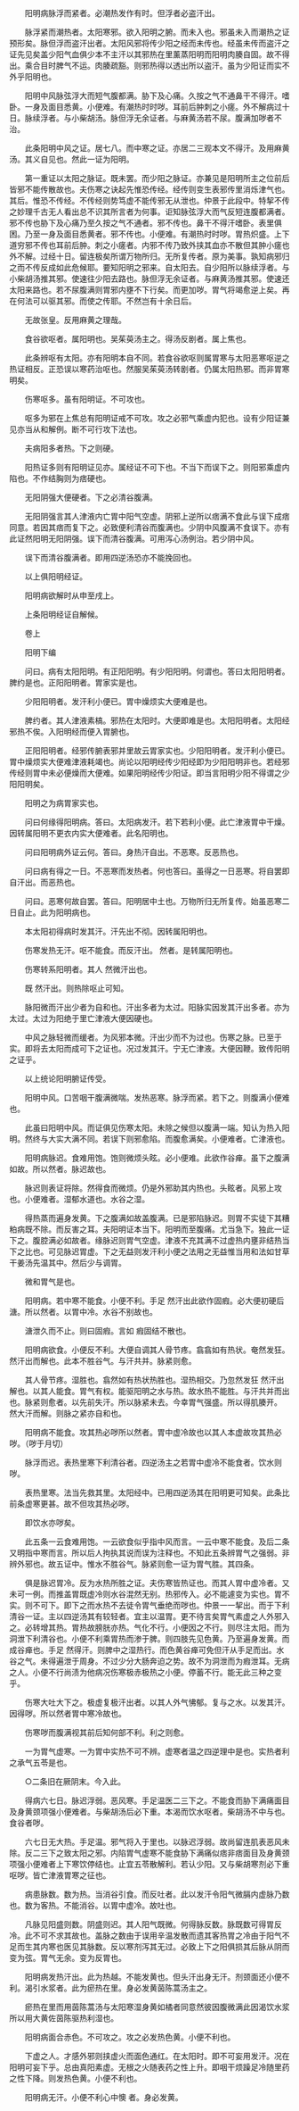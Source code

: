 <!-- { "loadSidebar": true } -->
　　阳明病脉浮而紧者。必潮热发作有时。但浮者必盗汗出。

　　脉浮紧而潮热者。太阳寒邪。欲入阳明之腑。而未入也。邪虽未入而潮热之证预形矣。脉但浮而盗汗出者。太阳风邪将传少阳之经而未传也。经虽未传而盗汗之证先见矣盖少阳气血俱少本不主汗以其邪热在里薰蒸阳明而阳明肉腠自固。故不得出。乘合目时脾气不运。肉腠疏豁。则邪热得以透出所以盗汗。虽为少阳证而实不外乎阳明也。

　　阳明中风脉弦浮大而短气腹都满。胁下及心痛。久按之气不通鼻干不得汗。嗜卧。一身及面目悉黄。小便难。有潮热时时哕。耳前后肿刺之小瘥。外不解病过十日。脉续浮者。与小柴胡汤。脉但浮无余证者。与麻黄汤若不尿。腹满加哕者不治。

　　此条阳明中风之证。居七八。而中寒之证。亦居二三观本文不得汗。及用麻黄汤。其义自见也。然此一证为阳明。

　　第一重证以太阳之脉证。既未罢。而少阳之脉证。亦兼见是阳明所主之位前后皆邪不能传散故也。夫伤寒之诀起先惟恐传经。经传则变生表邪传里消烁津气也。其后。惟恐不传经。不传经则势笃虚不能传邪无从泄也。仲景于此段中。特挈不传之妙理千古无人看出总不识其所言者为何事。讵知脉弦浮大而气反短连腹都满者。邪不传也胁下及心痛乃至久按之气不通者。邪不传也。鼻干不得汗嗜卧。表里俱困。乃至一身及面目悉黄者。邪不传也。小便难。有潮热时时哕。胃热炽盛。上下道穷邪不传也耳前后肿。刺之小瘥者。内邪不传乃致外挟其血亦不散但其肿小瘥也外不解。过经十日。留连极矣所谓万物所归。无所复传者。原为美事。孰知病邪归之而不传反成如此危候耶。要知阳明之邪来。自太阳去。自少阳所以脉续浮者。与小柴胡汤推其邪。使速往少阳去路也。脉但浮无余证者。与麻黄汤推其邪。使速还太阳来路也。若不尿腹满则胃邪内壅不下行矣。而更加哕。胃气将竭愈逆上矣。再在何法可以驱其邪。而使之传耶。不然岂有十余日后。

　　无故张皇。反用麻黄之理哉。

　　食谷欲呕者。属阳明也。吴茱萸汤主之。得汤反剧者。属上焦也。

　　此条辨呕有太阳。亦有阳明本自不同。若食谷欲呕则属胃寒与太阳恶寒呕逆之热证相反。正恐误以寒药治呕也。然服吴茱萸汤转剧者。仍属太阳热邪。而非胃寒明矣。

　　伤寒呕多。虽有阳明证。不可攻也。

　　呕多为邪在上焦总有阳明证戒不可攻。攻之必邪气乘虚内犯也。设有少阳证兼见亦当从和解例。断不可行攻下法也。

　　夫病阳多者热。下之则硬。

　　阳热证多则有阳明证见亦。属经证不可下也。不当下而误下之。则阳邪乘虚内陷也。不作结胸则为痞硬也。

　　无阳阴强大便硬者。下之必清谷腹满。

　　无阳阴强言其人津液内亡胃中阳气空虚。阴邪上逆所以痞满不食此与误下成痞同意。若因其痞而复下之。必致便利清谷而腹满也。少阴中风腹满不食误下。亦有此证然阳明无阳阴强。误下而清谷腹满。可用泻心汤例治。若少阴中风。

　　误下而清谷腹满者。即用四逆汤恐亦不能挽回也。

　　以上俱阳明经证。

　　阳明病欲解时从申至戌上。

　　上条阳明经证自解候。

　　卷上

　　阳明下编

　　问曰。病有太阳阳明。有正阳阳明。有少阳阳明。何谓也。答曰太阳阳明者。脾约是也。正阳阳明者。胃家实是也。

　　少阳阳明者。发汗利小便已。胃中燥烦实大便难是也。

　　脾约者。其人津液素槁。邪热在太阳时。大便即难是也。太阳阳明者。太阳经邪热不俟。入阳明经而便入胃腑也。

　　正阳阳明者。经邪传腑表邪并里故云胃家实也。少阳阳明者。发汗利小便已。胃中燥烦实大便难津液耗竭也。尚论以阳明经传少阳经即为少阳阳明非也。若经邪传经则胃中未必便燥而大便难。如果阳明经传少阳证。即当言阳明少阳不得谓之少阳阳明矣。

　　阳明之为病胃家实也。

　　问曰何缘得阳明病。答曰。太阳病发汗。若下若利小便。此亡津液胃中干燥。因转属阳明不更衣内实大便难者。此名阳明也。

　　问曰阳明病外证云何。答曰。身热汗自出。不恶寒。反恶热也。

　　问曰病有得之一日。不恶寒而发热者。何也答曰。虽得之一日恶寒。将自罢即自汗出。而恶热也。

　　问曰。恶寒何故自罢。答曰。阳明居中土也。万物所归无所复传。始虽恶寒二日自止。此为阳明病也。

　　本太阳初得病时发其汗。汗先出不彻。因转属阳明也。

　　伤寒发热无汗。呕不能食。而反汗出。 然者。是转属阳明也。

　　伤寒转系阳明者。其人 然微汗出也。

　　既 然汗出。则热除呕止可知。

　　脉阳微而汗出少者为自和也。汗出多者为太过。阳脉实因发其汗出多者。亦为太过。太过为阳绝于里亡津液大便因硬也。

　　中风之脉轻微而缓者。为风邪本微。汗出少而不为过也。伤寒之脉。已至于实。即将去太阳而成可下之证也。况过发其汗。宁无亡津液。大便因鞭。致传阳明之证乎。

　　以上统论阳明腑证传受。

　　阳明中风。口苦咽干腹满微喘。发热恶寒。脉浮而紧。若下之。则腹满小便难也。

　　此虽曰阳明中风。而证俱见伤寒太阳。未除之候但以腹满一端。知认为热入阳明。然终与大实大满不同。若误下则邪愈陷。而腹愈满矣。小便难者。亡津液也。

　　阳明病脉迟。食难用饱。饱则微烦头眩。必小便难。此欲作谷瘅。虽下之腹满如故。所以然者。脉迟故也。

　　脉迟则表证将除。然得食而微烦。仍是外邪助其内热也。头眩者。风邪上攻也。小便难者。湿郁水道也。水谷之湿。

　　得热蒸而遍身发黄。下之腹满如故盖腹满。已是邪陷脉迟。则胃不实徒下其糟粕病既不除。而反害之耳。夫阳明证本当下。阳明而至腹痛。尤当急下。独此一证下之。腹腔满必如故者。缘脉迟则胃气空虚。津液不充其满不过虚热内壅非结热当下之比也。可见脉迟胃虚。下之无益则发汗利小便之法用之无益惟当用和法如甘草干姜汤先温其中。然后少与调胃。

　　微和胃气是也。

　　阳明病。若中寒不能食。小便不利。手足 然汗出此欲作固瘕。必大便初硬后溏。所以然者。以胃中冷。水谷不别故也。

　　溏泄久而不止。则曰固瘕。言如 瘕固结不散也。

　　阳明病欲食。小便反不利。大便自调其人骨节疼。翕翕如有热状。奄然发狂。 然汗出而解也。此本不胜谷气。与汗共并。脉紧则愈。

　　其人骨节疼。湿胜也。翕然如有热状热胜也。湿热相交。乃忽然发狂 然汗出解也。以其人能食。胃气有权。能驱阳明之水与热。故水热不能胜。与汗共并而出也。脉紧则愈者。以先前失汗。所以脉紧未去。今幸胃气强盛。所以得肌腠开。 然大汗而解。则脉之紧亦自和也。

　　阳明病不能食。攻其热必哕所以然者。胃中虚冷故也以其人本虚故攻其热必哕。（哕于月切）

　　脉浮而迟。表热里寒下利清谷者。四逆汤主之若胃中虚冷不能食者。饮水则哕。

　　表热里寒。法当先救其里。太阳经中。已用四逆汤其在阳明更可知矣。此条比前条虚寒更甚。故不但攻其热必哕。

　　即饮水亦哕矣。

　　此五条一云食难用饱。一云欲食似乎指中风而言。一云中寒不能食。及后二条又明指中寒而言。所以后人拘执其说而误为注释也。不知此五条辨胃气之强弱。非辨外邪也。故五证中。惟水不胜谷气。脉紧则愈一证为胃气胜。其四条。

　　俱是脉迟胃冷。反为水热所胜之证。夫伤寒皆热证也。而其人胃中虚冷者。又未可一例。而推盖胃既虚冷则水谷混然无别。热邪传入。必不能遽变为实也。胃不实。则不可下。即下之而水热不去徒令胃气垂绝而哕也。仲景一一挈出。而于下利清谷一证。主以四逆汤其有较轻者。宜主以温胃。更不待言矣胃气素虚之人外邪入之。必转增其热。胃热故膀胱亦热。气化不行。小便因之不行。则尽注太阳。而为洞泄下利清谷也。小便不利乘胃热而渗于脾。则四肢先见色黄。乃至遍身发黄。而成谷瘅也。手足 然得汗。则脾中之湿热行。而色黄谷瘅可免但汗从手足而出。水谷之气。未得遍泄于周身。不过少分大肠奔迫之势。故不为洞泄而为瘕泄耳。无病之人。小便不行尚渍为他病况伤寒极赤极热之小便。停蓄不行。能无此三种之变乎。

　　伤寒大吐大下之。极虚复极汗出者。以其人外气怫郁。复与之水。以发其汗。因得哕。所以然者胃中寒冷故也。

　　伤寒哕而腹满视其前后知何部不利。利之则愈。

　　一为胃气虚寒。一为胃中实热不可不辨。虚寒者温之四逆理中是也。实热者利之承气五苓是也。

　　○二条旧在厥阴末。今入此。

　　得病六七日。脉迟浮弱。恶风寒。手足温医二三下之。不能食而胁下满痛面目及身黄颈项强小便难者。与柴胡汤后必下重。本渴而饮水呕者。柴胡汤不中与也。食谷者哕。

　　六七日无大热。手足温。邪气将入于里也。以脉迟浮弱。故尚留连肌表恶风未除。反二三下之致太阳之邪。内陷胃气虚寒不能食胁下满痛似痞非痞面目及身黄颈项强小便难者上下寒饮停结也。止宜五苓散解利。若认少阳。又与柴胡寒剂必下重呕哕。皆亡津液胃寒之征也。

　　病患脉数。数为热。当消谷引食。而反吐者。此以发汗令阳气微膈内虚脉乃数也。数为客热。不能消谷。以胃中虚冷。故吐也。

　　凡脉见阳盛则数。阴盛则迟。其人阳气既微。何得脉反数。脉既数可得胃反冷。此不可不求其故也。盖脉之数由于误用辛温发散而遗其客热胃之冷由于阳气不足而生其内寒也医见其脉数。反以寒剂泻其无过。必致上下之阳俱损其后脉从阴而变为弦。胃气无余。变为反胃也。

　　阳明病发热汗出。此为热越。不能发黄也。但头汗出身无汗。剂颈面还小便不利。渴引水浆者。此为瘀热在里。身必发黄茵陈蒿汤主之。

　　瘀热在里而用茵陈蒿汤与太阳寒湿身黄如橘者同意然彼因腹微满此因渴饮水浆所以用大黄佐茵陈驱热利湿也。

　　阳明病面合赤色。不可攻之。攻之必发热色黄。小便不利也。

　　下虚之人。才感外邪则挟虚火而面色通红。在太阳时。即不可妄用发汗。况在阳明可妄下乎。总由真阳素虚。无根之火随表药之性上升。即咽干烦躁足冷随里药之性下降。则发热色黄。小便不利也。

　　阳明病无汗。小便不利心中懊 者。身必发黄。

